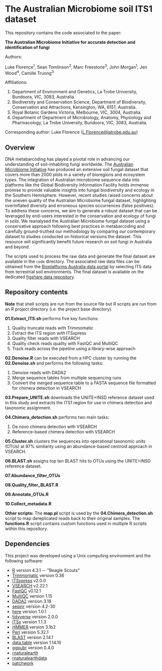 # The Australian Microbiome soil ITS1 dataset

This repository contains the code associated to the paper:

**The Australian Microbiome Initiative for accurate detection and identification of fungi**

Authors:

Luke Florence<sup>1</sup>, Sean Tomlinson<sup>2</sup>, Marc Freestone<sup>3</sup>, John Morgan<sup>1</sup>, Jen Wood<sup>4</sup>, Camille Truong<sup>3</sup>

Affiliations:
1. Department of Environment and Genetics, La Trobe University, Bundoora, VIC, 3083, Australia.
2. Biodiversity and Conservation Science, Department of Biodiversity, Conservation and Attractions, Kensington, WA, 6151, Australia.
3. Royal Botanic Gardens Victoria, Melbourne, VIC, 3004, Australia.
4. Department of Department of Microbiology, Anatomy, Physiology and Pharmacology, La Trobe University, Bundoora, VIC, 3083, Australia.

Corresponding author: Luke Florence (L.Florence@latrobe.edu.au)

## Overview

DNA metabarcoding has played a pivotal role in advancing our understanding of soil-inhabiting fungi worldwide. The [Australian Microbiome Initiative](https://www.australianmicrobiome.com/) has produced an extensive soil fungal dataset that covers more than 2000 plots in a variety of bioregions and ecosystem types. The integration of Australian microbiome sequence data into platforms like the Global Biodiversity Information Facility holds immense promise to provide valuable insights into fungal biodiversity and ecology in the Southern Hemisphere. However, recent studies raised concerns about the uneven quality of the Australian Microbiome fungal dataset, highlighting overinflated diversity and erroneous species occurrences (false positives). To address these concerns, we aim to generate a robust dataset that can be leveraged by end-users interested in the conservation and ecology of fungi in soils. We reanalysed the Australian Microbiome fungal dataset using a conservative approach following best practices in metabarcoding and carefully ground-truthed our methodology by comparing our contemporary dataset to studies conducted on historical versions the dataset. This resource will significantly benefit future research on soil fungi in Australia and beyond.

The scripts used to process the raw data and generate the final dataset are available in the `code` directory. The associated raw data files can be obtained from the [Bioplatforms Australia data portal](https://data.bioplatforms.com/organization/australian-microbiome) by selecting ITS data from terrestrial soil environments. The final dataset is available on the dedicated [figshare data repository]().

## Repository contents

**Note** that shell scripts are run from the source file but R scripts are run from an R project directory (i.e. the project base directory).

**01.Extract_ITS.sh** performs five key functions:
1. Quality truncate reads with Trimmomatic
2. Extract the ITS region with ITSxpress
3. Quality filter reads with VSEARCH
4. Quality check reads quality with FastQC and MultiQC
5. Track reads across the pipeline using a library-wise approach

**02.Denoise.R** can be executed from a HPC cluster by running the **02.Denoise.sh** and performs the following tasks:
1. Denoise reads with DADA2
2. Merge sequence tables from multiple sequencing runs
3. Convert the merged sequence table to a FASTA sequence file formatted for chimera detection in VSEARCH

**03.Prepare_UNITE.sh** downloads the UNITE+INSD reference dataset used in this study and extracts the ITS1 region for use in chimera detection and taxonomic assignment.

**04.Chimera_detection.sh** performs two main tasks:
1. De novo chimera detection with VSEARCH
2. Reference-based chimera detection with VSEARCH

**05.Cluster.sh** clusters the sequences into operational taxonomic units (OTUs) at 97% similarity using an abundance-based centroid approach in VSEARCH.

**06.BLAST.sh** assigns top ten BLAST hits to OTUs using the UNITE+INSD reference dataset.

**07.Abundance_filter_OTUs**

**08.Quality_filter_BLAST.R**

**09.Annotate_OTUs.R**

**10.Collect_metadata.R**

**Other scripts:**
The **map.pl** script is used by the **04.Chimera_detection.sh** script to map dereplicated reads back to their original samples. The **functions.R** script contains custom functions used in multiple R scripts within this repository.

## Dependencies

This project was developed using a Unix computing environment and the following software:

* [R](https://cran.r-project.org/) version 4.3.1 -- "Beagle Scouts"
* [Trimmomatic](http://www.usadellab.org/cms/?page=trimmomatic) version 0.36
* [ITSxpress](https://github.com/USDA-ARS-GBRU/itsxpress) v2.0.0
* [VSEARCH](https://github.com/torognes/vsearch) v2.22.1
* [FastQC](https://www.bioinformatics.babraham.ac.uk/projects/fastqc/) v0.12.1
* [MultiQC](https://multiqc.info/) version 1.15
* [DADA2](https://benjjneb.github.io/dada2/) version 3.18
* [seqinr](https://github.com/lbbe-software/seqinr) version 4.2-30
* [here](https://here.r-lib.org/) version 1.0.1
* [tidyverse](https://www.tidyverse.org/) version 2.0.0
* [ITSx](https://microbiology.se/software/itsx/) version 1.1.3
* [HMMER](http://hmmer.org/) version 3.1b2 
* [Perl](https://www.perl.org/get.html) version 5.32.1
* [BLAST](https://blast.ncbi.nlm.nih.gov/Blast.cgi) version 2.14.1
* [data.table](https://github.com/Rdatatable/data.table) version 1.14.10
* [ggpubr](https://github.com/kassambara/ggpubr) version 0.4.0
* [rnaturalearth]()
* [rnaturalearthdata]()
* [patchwork]()
